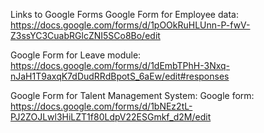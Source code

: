 Links to Google Forms
Google Form for Employee data:
https://docs.google.com/forms/d/1pOOkRuHLUnn-P-fwV-Z3ssYC3CuabRGlcZNI5SCo8Bo/edit

Google Form for Leave module:
https://docs.google.com/forms/d/1dEmbTPhH-3Nxq-nJaH1T9axqK7dDudRRdBpotS_6aEw/edit#responses

Google Form for Talent Management System:
Google form: https://docs.google.com/forms/d/1bNEz2tL-PJ2ZOJLwl3HiLZT1f80LdpV22ESGmkf_d2M/edit 
